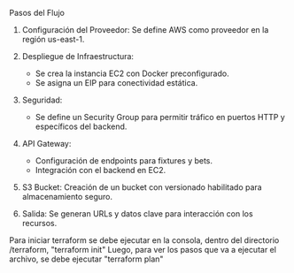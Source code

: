 Pasos del Flujo

1. Configuración del Proveedor: Se define AWS como proveedor en la región us-east-1.

2. Despliegue de Infraestructura:
    - Se crea la instancia EC2 con Docker preconfigurado.
    - Se asigna un EIP para conectividad estática.

3. Seguridad:
    - Se define un Security Group para permitir tráfico en puertos HTTP y específicos del backend.

4. API Gateway:
    - Configuración de endpoints para fixtures y bets.
    - Integración con el backend en EC2.

5. S3 Bucket: Creación de un bucket con versionado habilitado para almacenamiento seguro.

6. Salida: Se generan URLs y datos clave para interacción con los recursos.

Para iniciar terraform se debe ejecutar en la consola, dentro del directorio /terraform, "terraform init"
Luego, para ver los pasos que va a ejecutar el archivo, se debe ejecutar "terraform plan"